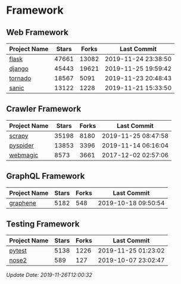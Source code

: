 # Framework

## Web Framework

| Project Name | Stars | Forks | Last Commit |
| ------------ | ----- | ----- | ----------- |
| [flask](https://github.com/pallets/flask) | 47661 | 13082 | 2019-11-24 23:38:50 |
| [django](https://github.com/django/django) | 45443 | 19621 | 2019-11-25 19:59:42 |
| [tornado](https://github.com/tornadoweb/tornado) | 18567 | 5091 | 2019-11-23 20:48:43 |
| [sanic](https://github.com/huge-success/sanic) | 13122 | 1228 | 2019-11-21 15:33:50 |

## Crawler Framework

| Project Name | Stars | Forks | Last Commit |
| ------------ | ----- | ----- | ----------- |
| [scrapy](https://github.com/scrapy/scrapy) | 35198 | 8180 | 2019-11-25 08:47:58 |
| [pyspider](https://github.com/binux/pyspider) | 13853 | 3396 | 2019-11-14 06:16:04 |
| [webmagic](https://github.com/code4craft/webmagic) | 8573 | 3661 | 2017-12-02 02:57:06 |

## GraphQL Framework

| Project Name | Stars | Forks | Last Commit |
| ------------ | ----- | ----- | ----------- |
| [graphene](https://github.com/graphql-python/graphene) | 5182 | 548 | 2019-10-18 09:50:54 |

## Testing Framework

| Project Name | Stars | Forks | Last Commit |
| ------------ | ----- | ----- | ----------- |
| [pytest](https://github.com/pytest-dev/pytest) | 5138 | 1226 | 2019-11-25 01:23:02 |
| [nose2](https://github.com/nose-devs/nose2) | 589 | 127 | 2019-10-07 23:02:47 |

*Update Date: 2019-11-26T12:00:32*